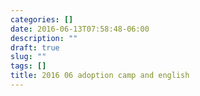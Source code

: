 ```yaml
---
categories: []
date: 2016-06-13T07:58:48-06:00
description: ""
draft: true
slug: ""
tags: []
title: 2016 06 adoption camp and english
---
```


